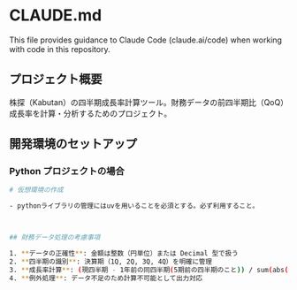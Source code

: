 # CLAUDE.md

This file provides guidance to Claude Code (claude.ai/code) when working with code in this repository.

## プロジェクト概要

株探（Kabutan）の四半期成長率計算ツール。財務データの前四半期比（QoQ）成長率を計算・分析するためのプロジェクト。

## 開発環境のセットアップ

### Python プロジェクトの場合
```bash
# 仮想環境の作成

- pythonライブラリの管理にはuvを用いることを必須とする。必ず利用すること。



## 財務データ処理の考慮事項

1. **データの正確性**: 金額は整数（円単位）または Decimal 型で扱う
2. **四半期の識別**: 決算期（1Q, 2Q, 3Q, 4Q）を明確に管理
3. **成長率計算**: (現四半期 - 1年前の同四半期(5期前の四半期のこと)) / sum(abs(現四半期),abs(1期前の四半期),abs(2期前の四半期),abs(3期前の四半期))
4. **例外処理**: データ不足のため計算不可能として出力対応